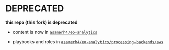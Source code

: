 DEPRECATED
==========

**this repo (this fork) is deprecated**
 
- content is now in [`asamerh4/eo-analytics`](https://github.com/asamerh4/eo-analytics)

- playbooks and roles in [`asamerh4/eo-analytics/processing-backends/aws`](https://github.com/asamerh4/eo-analytics/processing-backends/aws)